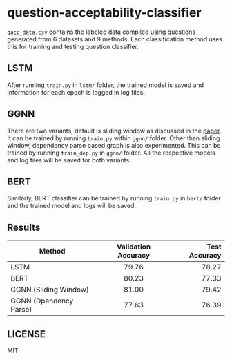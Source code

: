 # question-acceptability-classifier

`qacc_data.csv` contains the labeled data compiled using questions generated from 6 datasets and 9 methods. Each classification method uses this for training and testing question classifier.

## LSTM
After running `train.py` in `lstm/` folder, the trained model is saved and information for each epoch is logged in log files.

## GGNN
There are two variants, default is sliding window as discussed in the [paper](https://www.aclweb.org/anthology/2020.acl-main.31.pdf). It can be trained by running `train.py` within `ggnn/` folder. Other than sliding window, dependency parse based graph is also experimented. This can be trained by running `train_dep.py` in `ggnn/` folder. All the respective models and log files will be saved for both variants.

## BERT
Similarly, BERT classifier can be trained by running `train.py` in `bert/` folder and the trained model and logs will be saved.

## Results

| Method        | Validation Accuracy     | Test Accuracy  |
| ------------- |:-------------:| -----:|
| LSTM      | 79.76 | 78.27 |
| BERT      | 80.23      |   77.33 |
| GGNN (Sliding Window) | 81.00      |    79.42 |
| GGNN (Dpendency Parse) | 77.63      |    76.39 |


## LICENSE
MIT
